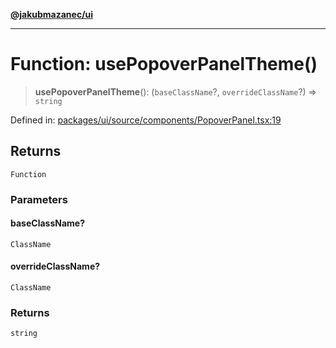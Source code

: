 [**@jakubmazanec/ui**](../README.md)

---

# Function: usePopoverPanelTheme()

> **usePopoverPanelTheme**(): (`baseClassName`?, `overrideClassName`?) => `string`

Defined in:
[packages/ui/source/components/PopoverPanel.tsx:19](https://github.com/jakubmazanec/tools/blob/90a5050fae768000bb00b2044438762c3c8c0f98/packages/ui/source/components/PopoverPanel.tsx#L19)

## Returns

`Function`

### Parameters

#### baseClassName?

`ClassName`

#### overrideClassName?

`ClassName`

### Returns

`string`
